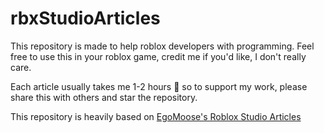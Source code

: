 # rbxStudioArticles

This repository is made to help roblox developers with programming.
Feel free to use this in your roblox game, credit me if you'd like, I don't really care.

Each article usually takes me 1-2 hours 🥲 so to support my work, please share this with others and star the repository.

This repository is heavily based on [EgoMoose's Roblox Studio Articles](https://github.com/EgoMoose/Articles)
